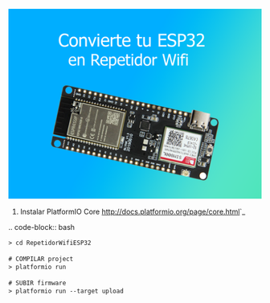 

![](https://raw.githubusercontent.com/jeancode/RepetidorWifiESP32/master/MiniItrem.png)

1. Instalar PlatformIO Core <http://docs.platformio.org/page/core.html>`_


.. code-block:: bash


    > cd RepetidorWifiESP32

    # COMPILAR project
    > platformio run

    # SUBIR firmware
    > platformio run --target upload

